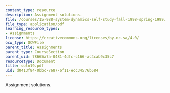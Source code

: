 ```yaml
---
content_type: resource
description: Assignment solutions.
file: /courses/15-988-system-dynamics-self-study-fall-1998-spring-1999/d0413f840bbc76876f11ecc34576b584_soln19.pdf
file_type: application/pdf
learning_resource_types:
- Assignments
license: https://creativecommons.org/licenses/by-nc-sa/4.0/
ocw_type: OCWFile
parent_title: Assignments
parent_type: CourseSection
parent_uid: 78665a7a-0481-4dfc-c166-ac4cab9c35c7
resourcetype: Document
title: soln19.pdf
uid: d0413f84-0bbc-7687-6f11-ecc34576b584
---
```

Assignment solutions.
